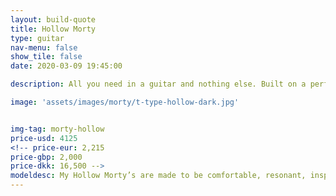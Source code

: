 ```yaml
---
layout: build-quote
title: Hollow Morty
type: guitar
nav-menu: false
show_tile: false
date: 2020-03-09 19:45:00

description: All you need in a guitar and nothing else. Built on a perfect foundation, simplicity can be more of an inspiration than a limitation.

image: 'assets/images/morty/t-type-hollow-dark.jpg'


img-tag: morty-hollow
price-usd: 4125
<!-- price-eur: 2,215
price-gbp: 2,000
price-dkk: 16,500 -->
modeldesc: My Hollow Morty’s are made to be comfortable, resonant, inspiring to play acoustically and versatile. They are totally hollow, with no centre block, to maximise resonance and keep the weight down.  But I vary the thickness of the top, back and sides to add strength and support where needed, whilst removing all unnecessary material. This gives me a lot of extra control on my builds. For example if the customer knows they will be playing on very loud stages I can add a little extra thickness to the top to help control feedback, or if you want to feel vibrations against your chest when you play I can make the back a little thinner on the belly cut.
---
```




